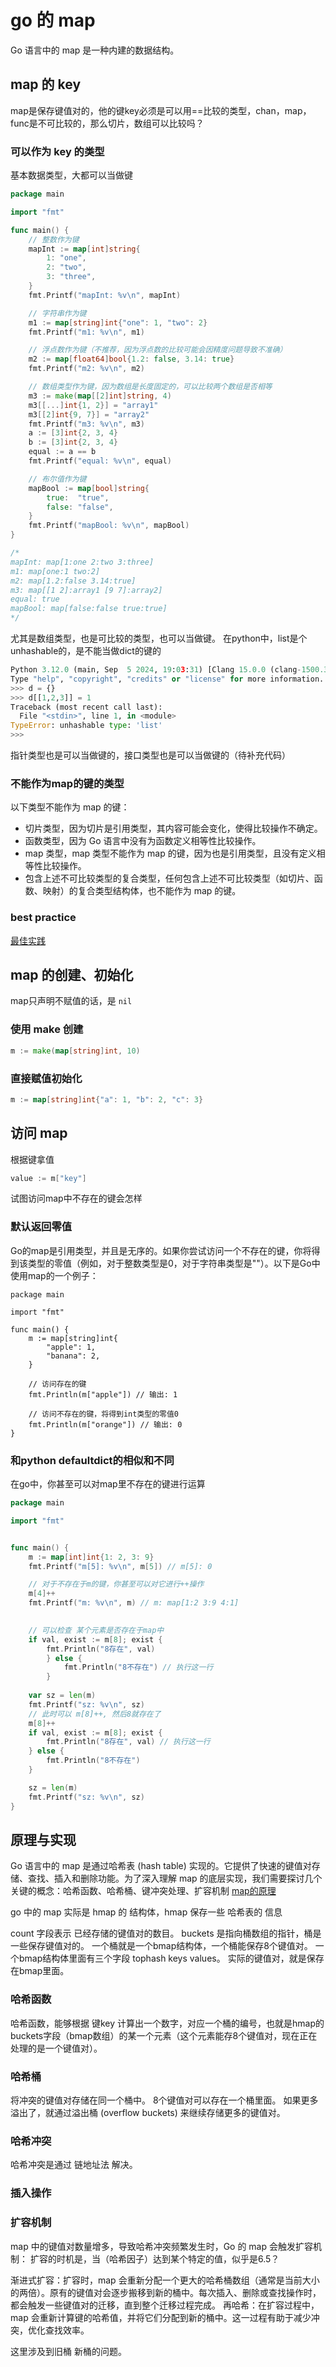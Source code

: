 # go 的 map

Go 语言中的 map 是一种内建的数据结构。

## map 的 key
map是保存键值对的，他的键key必须是可以用==比较的类型，chan，map，func是不可比较的，那么切片，数组可以比较吗？

### 可以作为 key 的类型
基本数据类型，大都可以当做键
```go
package main

import "fmt"

func main() {
	// 整数作为键
	mapInt := map[int]string{
		1: "one",
		2: "two",
		3: "three",
	}
	fmt.Printf("mapInt: %v\n", mapInt)

	// 字符串作为键
	m1 := map[string]int{"one": 1, "two": 2}
	fmt.Printf("m1: %v\n", m1)

	// 浮点数作为键（不推荐，因为浮点数的比较可能会因精度问题导致不准确）
	m2 := map[float64]bool{1.2: false, 3.14: true}
	fmt.Printf("m2: %v\n", m2)

	// 数组类型作为键，因为数组是长度固定的，可以比较两个数组是否相等
	m3 := make(map[[2]int]string, 4)
	m3[[...]int{1, 2}] = "array1"
	m3[[2]int{9, 7}] = "array2"
	fmt.Printf("m3: %v\n", m3)
	a := [3]int{2, 3, 4}
	b := [3]int{2, 3, 4}
	equal := a == b
	fmt.Printf("equal: %v\n", equal)

	// 布尔值作为键
	mapBool := map[bool]string{
		true:  "true",
		false: "false",
	}
	fmt.Printf("mapBool: %v\n", mapBool)
}

/*
mapInt: map[1:one 2:two 3:three]
m1: map[one:1 two:2]
m2: map[1.2:false 3.14:true]
m3: map[[1 2]:array1 [9 7]:array2]
equal: true
mapBool: map[false:false true:true]
*/

```
尤其是数组类型，也是可比较的类型，也可以当做键。
在python中，list是个unhashable的，是不能当做dict的键的
```python
Python 3.12.0 (main, Sep  5 2024, 19:03:31) [Clang 15.0.0 (clang-1500.3.9.4)] on darwin
Type "help", "copyright", "credits" or "license" for more information.
>>> d = {}
>>> d[[1,2,3]] = 1
Traceback (most recent call last):
  File "<stdin>", line 1, in <module>
TypeError: unhashable type: 'list'
>>> 
```
指针类型也是可以当做键的，接口类型也是可以当做键的（待补充代码）

### 不能作为map的键的类型
以下类型不能作为 map 的键：

- 切片类型，因为切片是引用类型，其内容可能会变化，使得比较操作不确定。
- 函数类型，因为 Go 语言中没有为函数定义相等性比较操作。
- map 类型，map 类型不能作为 map 的键，因为也是引用类型，且没有定义相等性比较操作。
- 包含上述不可比较类型的复合类型，任何包含上述不可比较类型（如切片、函数、映射）的复合类型结构体，也不能作为 map 的键。

### best practice
[最佳实践](https://zhuanlan.zhihu.com/p/677134644)

## map 的创建、初始化

map只声明不赋值的话，是 `nil`

### 使用 make 创建
```go
m := make(map[string]int, 10)
```
### 直接赋值初始化
```go
m := map[string]int{"a": 1, "b": 2, "c": 3} 
```

## 访问 map
根据键拿值
```go
value := m["key"]
```

试图访问map中不存在的键会怎样

### 默认返回零值
Go的map是引用类型，并且是无序的。如果你尝试访问一个不存在的键，你将得到该类型的零值（例如，对于整数类型是0，对于字符串类型是""）。以下是Go中使用map的一个例子：

```golang
package main

import "fmt"

func main() {
    m := map[string]int{
        "apple": 1,
        "banana": 2,
    }

    // 访问存在的键
    fmt.Println(m["apple"]) // 输出: 1

    // 访问不存在的键，将得到int类型的零值0
    fmt.Println(m["orange"]) // 输出: 0
}
```
### 和python defaultdict的相似和不同

在go中，你甚至可以对map里不存在的键进行运算
```go
package main

import "fmt"


func main() {
	m := map[int]int{1: 2, 3: 9}
	fmt.Printf("m[5]: %v\n", m[5]) // m[5]: 0

	// 对于不存在于m的键，你甚至可以对它进行++操作
	m[4]++
	fmt.Printf("m: %v\n", m) // m: map[1:2 3:9 4:1]

	
	// 可以检查 某个元素是否存在于map中
	if val, exist := m[8]; exist {
		fmt.Println("8存在", val)
		} else {
			fmt.Println("8不存在") // 执行这一行
		}
		
	var sz = len(m)
	fmt.Printf("sz: %v\n", sz)
	// 此时可以 m[8]++, 然后8就存在了
	m[8]++
	if val, exist := m[8]; exist {
		fmt.Println("8存在", val) // 执行这一行
	} else {
		fmt.Println("8不存在") 
	}

	sz = len(m)
	fmt.Printf("sz: %v\n", sz)
}
```

## 原理与实现

Go 语言中的 map 是通过哈希表 (hash table) 实现的。它提供了快速的键值对存储、查找、插入和删除功能。为了深入理解 map 的底层实现，我们需要探讨几个关键的概念：哈希函数、哈希桶、键冲突处理、扩容机制
[map的原理](https://blog.csdn.net/luozong2689/article/details/141684428)

go 中的 map 实际是 hmap 的 结构体，hmap 保存一些 哈希表的 信息

count 字段表示 已经存储的键值对的数目。
buckets 是指向桶数组的指针，桶是一些保存键值对的。
一个桶就是一个bmap结构体，一个桶能保存8个键值对。
一个bmap结构体里面有三个字段 tophash keys values。
实际的键值对，就是保存在bmap里面。

### 哈希函数

哈希函数，能够根据 键key 计算出一个数字，对应一个桶的编号，也就是hmap的buckets字段（bmap数组）的某一个元素（这个元素能存8个键值对，现在正在处理的是一个键值对）。

### 哈希桶
将冲突的键值对存储在同一个桶中。
8个键值对可以存在一个桶里面。
如果更多溢出了，就通过溢出桶 (overflow buckets) 来继续存储更多的键值对。


### 哈希冲突
哈希冲突是通过 链地址法 解决。
### 插入操作
### 扩容机制

 map 中的键值对数量增多，导致哈希冲突频繁发生时，Go 的 map 会触发扩容机制：
 扩容的时机是，当（哈希因子）达到某个特定的值，似乎是6.5？

 渐进式扩容：扩容时，map 会重新分配一个更大的哈希桶数组（通常是当前大小的两倍）。原有的键值对会逐步搬移到新的桶中。每次插入、删除或查找操作时，都会触发一些键值对的迁移，直到整个迁移过程完成。
再哈希：在扩容过程中，map 会重新计算键的哈希值，并将它们分配到新的桶中。这一过程有助于减少冲突，优化查找效率。

这里涉及到旧桶 新桶的问题。